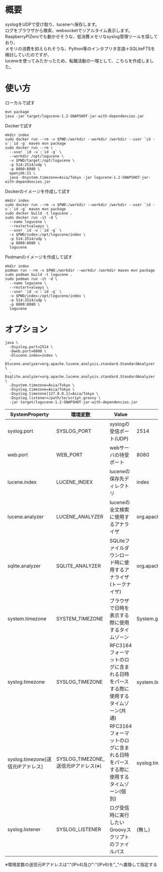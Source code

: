 # 概要
syslogをUDPで受け取り、luceneへ保存します。  
ログをブラウザから検索、websocketでリアルタイム表示します。  
RaspberryPiZeroでも動かせそうな、低消費メモリなsyslog管理ツールを探しており、  
メモリの消費を抑えられそうな、Python等のインタプリタ言語＋SQLiteFTSを検討していたのですが、  
luceneを使ってみたかったため、転職活動の一環として、こちらを作成しました。

# 使い方
ローカルで試す
```
mvn package
java -jar target/logucene-1.2-SNAPSHOT-jar-with-dependencies.jar
```
Dockerで試す
```
mkdir index
sudo docker run --rm -v $PWD:/workdir --workdir /workdir --user `id -u`:`id -g` maven mvn package
sudo docker run --rm \
  --user `id -u`:`id -g` \
  --workdir /opt/logucene \
  -v $PWD/target:/opt/logucene \
  -p 514:2514/udp \
  -p 8080:8080 \
  openjdk:21 \
  java -Dsystem.timezone=Asia/Tokyo -jar logucene-1.2-SNAPSHOT-jar-with-dependencies.jar
```
Dockerのイメージを作成して試す
```
mkdir index
sudo docker run --rm -v $PWD:/workdir --workdir /workdir --user `id -u`:`id -g` maven mvn package
sudo docker build -t logucene .
sudo docker run -it -d \
  --name logucene \
  --restart=always \
  --user `id -u`:`id -g` \
  -v $PWD/index:/opt/logucene/index \
  -p 514:2514/udp \
  -p 8080:8080 \
  logucene
```
Podmanのイメージを作成して試す
```
mkdir index
podman run --rm -v $PWD:/workdir --workdir /workdir maven mvn package
sudo podman build -t logucene .
sudo podman run -it -d \
  --name logucene \
  --restart=always \
  --user `id -u`:`id -g` \
  -v $PWD/index:/opt/logucene/index \
  -p 514:2514/udp \
  -p 8080:8080 \
  logucene
```

# オプション
```
java \
  -Dsyslog.port=2514 \
  -Dweb.port=8080 \
  -Dlucene.index=index \
  -Dlucene.analyzer=org.apache.lucene.analysis.standard.StandardAnalyzer \
  -Dsqlite.analyzer=org.apache.lucene.analysis.standard.StandardAnalyzer \
  -Dsystem.timezone=Asia/Tokyo \
  -Dsyslog.timezone=Asia/Tokyo \
  -Dsyslog.timezone[127.0.0.1]=Asia/Tokyo \
  -Dsyslog.listener=/path/to/script.groovy \
  -jar target/logucene-1.2-SNAPSHOT-jar-with-dependencies.jar
```
| SystemProperty                    | 環境変数                             | Value                                                                             | Default                                              |
| --------------------------------- | ------------------------------------ | --------------------------------------------------------------------------------- | ---------------------------------------------------- |
| syslog.port                       | SYSLOG_PORT                          | syslogの受信ポート(UDP)                                                           | 2514                                                 |
| web.port                          | WEB_PORT                             | webサーバの待受ポート                                                             | 8080                                                 |
| lucene.index                      | LUCENE_INDEX                         | luceneの保存先ディレクトリ                                                        | index                                                |
| lucene.analyzer                   | LUCENE_ANALYZER                      | luceneの全文検索に使用するアナライザ                                              | org.apache.lucene.analysis.standard.StandardAnalyzer |
| sqlite.analyzer                   | SQLITE_ANALYZER                      | SQLiteファイルダウンロード時に使用するアナライザ(トークナイザ)                    | org.apache.lucene.analysis.standard.StandardAnalyzer |
| system.timezone                   | SYSTEM_TIMEZONE                      | ブラウザで日時を表示する際に使用するタイムゾーン                                  | System.getProperty("user.timezone")                  |
| syslog.timezone                   | SYSLOG_TIMEZONE                      | RFC3164フォーマットのログに含まれる日時をパースする際に使用するタイムゾーン(共通) | system.timezoneの値                                  |
| syslog.timezone[送信元IPアドレス] | SYSLOG_TIMEZONE_送信元IPアドレス(※) | RFC3164フォーマットのログに含まれる日時をパースする際に使用するタイムゾーン(個別) | syslog.timezoneの値                                  |
| syslog.listener                   | SYSLOG_LISTENER                      | ログ受信時に実行したいGroovyスクリプトのファイルパス                              | (無し)                                               |

※環境変数の送信元IPアドレスは"."(IPv4)及び":"(IPv6)を"_"へ置換して指定する